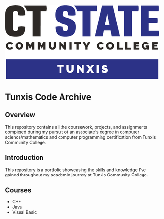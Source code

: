 ![Tunxis Logo](tunxis-logo.png)

# Tunxis Code Archive

## Overview
This repository contains all the coursework, projects, and assignments completed during my pursuit of an associate's degree in computer science/mathematics and computer programming certification from Tunxis Community College.

## Introduction
This repository is a portfolio showcasing the skills and knowledge I've gained throughout my academic journey at Tunxis Community College.

## Courses
- C++
- Java
- Visual Basic

